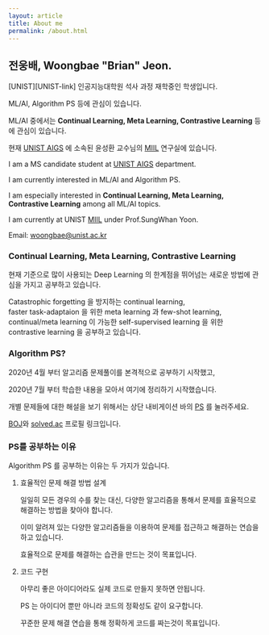 ```yaml
---
layout: article
title: About me
permalink: /about.html
---
```


## 전웅배, Woongbae "Brian" Jeon.

[UNIST][UNIST-link] 인공지능대학원 석사 과정 재학중인 학생입니다.  

ML/AI, Algorithm PS 등에 관심이 있습니다.  

ML/AI 중에서는 **Continual Learning, Meta Learning, Contrastive Learning** 등에 관심이 있습니다.  

현재 [UNIST AIGS](https://aigs.unist.ac.kr/web/index.php) 에 소속된 윤성환 교수님의 [MIIL](https://sites.google.com/view/swyoon89) 연구실에 있습니다.  

I am a MS candidate student at [UNIST AIGS][UNIST-AIGS-link] department.  

I am currently interested in ML/AI and Algorithm PS.  

I am especially interested in **Continual Learning, Meta Learning, Contrastive Learning** among all ML/AI topics.  

I am currently at UNIST [MIIL](https://sites.google.com/view/swyoon89) under Prof.SungWhan Yoon.

Email: woongbae@unist.ac.kr

[UNIST-AIGS-link]: https://unist.ac.kr

### Continual Learning, Meta Learning, Contrastive Learning

현재 기준으로 많이 사용되는 Deep Learning 의 한계점을 뛰어넘는 새로운 방법에 관심을 가지고 공부하고 있습니다.  

Catastrophic forgetting 을 방지하는 continual learning,  
faster task-adaptaion 을 위한 meta learning 과 few-shot learning,  
continual/meta learning 이 가능한 self-supervised learning 을 위한 contrastive learning 을 공부하고 있습니다.  


### Algorithm PS?

2020년 4월 부터 알고리즘 문제풀이를 본격적으로 공부하기 시작했고,

2020년 7월 부터 학습한 내용을 모아서 여기에 정리하기 시작했습니다.

개별 문제들에 대한 해설을 보기 위해서는 상단 내비게이션 바의 [PS][ps-link] 를 눌러주세요.

[BOJ][BOJ-link]와 [solved.ac][solved.ac-link] 프로필 링크입니다.


[BOJ-link]: https://www.acmicpc.net/user/wbjeon2k
[solved.ac-link]: https://solved.ac/profile/wbjeon2k
[ps-link]: https://wbjeon2k.github.io/ps/

### PS를 공부하는 이유

Algorithm PS 를 공부하는 이유는 두 가지가 있습니다.

1. 효율적인 문제 해결 방법 설계

    일일히 모든 경우의 수를 찾는 대신, 다양한 알고리즘을 통해서 문제를 효율적으로 해결하는 방법을 찾아야 합니다.
    
    이미 알려져 있는 다양한 알고리즘들을 이용하여 문제를 접근하고 해결하는 연습을 하고 있습니다.
    
    효율적으로 문제를 해결하는 습관을 만드는 것이 목표입니다.

2. 코드 구현

    아무리 좋은 아이디어라도 실제 코드로 만들지 못하면 안됩니다.

    PS 는 아이디어 뿐만 아니라 코드의 정확성도 같이 요구합니다.

    꾸준한 문제 해결 연습을 통해 정확하게 코드를 짜는것이 목표입니다.